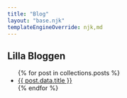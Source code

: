 ```yaml
---
title: "Blog"
layout: "base.njk"
templateEngineOverride: njk,md
---
```


## Lilla Bloggen

<ul>
{% for post in collections.posts %}
<li><a href="{{ post.url }}"> {{ post.data.title }} </a></li>
{% endfor %}
</ul>    